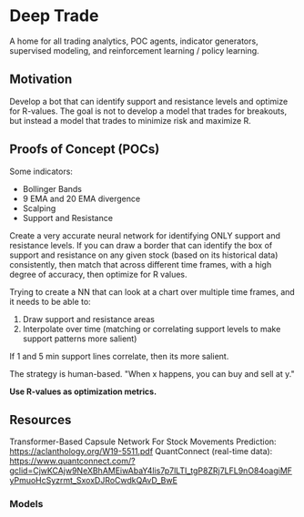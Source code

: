 # Deep Trade

A home for all trading analytics, POC agents, indicator generators, supervised modeling, and reinforcement learning / policy learning.


##  Motivation

Develop a bot that can identify support and resistance levels and optimize for R-values. The goal is not to develop a model that trades for breakouts, but instead a model that trades to minimize risk and maximize R.

## Proofs of Concept (POCs)

Some indicators:
- Bollinger Bands
- 9 EMA and 20 EMA divergence
- Scalping
- Support and Resistance

Create a very accurate neural network for identifying ONLY support and resistance levels. If you can draw a border that can identify the box of support and resistance on any given stock (based on its historical data) consistently, then match that across different time frames, with a high degree of accuracy, then optimize for R values.

Trying to create a NN that can look at a chart over multiple time frames, and it needs to be able to: 
  1. Draw support and resistance areas
  2. Interpolate over time (matching or correlating support levels to make support patterns more salient)
 
 If 1 and 5 min support lines correlate, then its more salient.
 
 The strategy is human-based. "When x happens, you can buy and sell at y."

**Use R-values as optimization metrics.**

## Resources
Transformer-Based Capsule Network For Stock Movements Prediction: https://aclanthology.org/W19-5511.pdf
QuantConnect (real-time data): https://www.quantconnect.com/?gclid=CjwKCAjw9NeXBhAMEiwAbaY4lis7p7lLTI_tgP8ZRj7LFL9nO84oagiMFyPmuoHcSyzrmt_SxoxDJRoCwdkQAvD_BwE


### Models



### 
